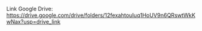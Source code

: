 Link Google Drive: https://drive.google.com/drive/folders/12fexahtouIuq1HoUV9n6QRswtWkKwNax?usp=drive_link
